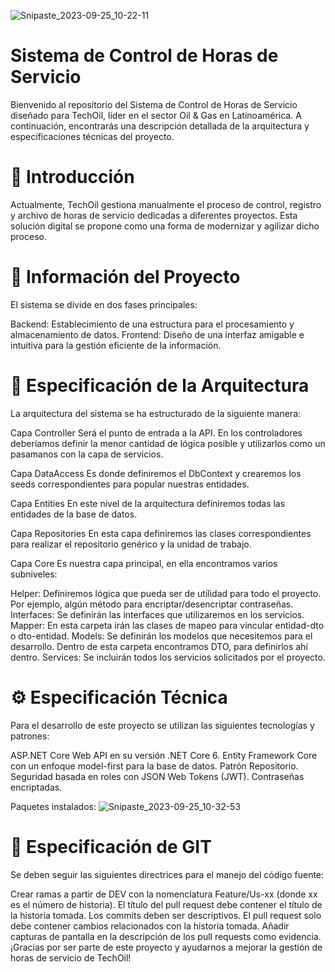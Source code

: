 ![Snipaste_2023-09-25_10-22-11](https://github.com/FranciscoAndreoli/alkemyumsa/assets/72111673/dd305b2b-0c61-4340-9847-823a75f38e3d)

# Sistema de Control de Horas de Servicio
Bienvenido al repositorio del Sistema de Control de Horas de Servicio diseñado para TechOil, líder en el sector Oil & Gas en Latinoamérica. A continuación, encontrarás una descripción detallada de la arquitectura y especificaciones técnicas del proyecto.

# 📌 Introducción
Actualmente, TechOil gestiona manualmente el proceso de control, registro y archivo de horas de servicio dedicadas a diferentes proyectos. Esta solución digital se propone como una forma de modernizar y agilizar dicho proceso.

# 📝 Información del Proyecto
El sistema se divide en dos fases principales:

Backend: Establecimiento de una estructura para el procesamiento y almacenamiento de datos.
Frontend: Diseño de una interfaz amigable e intuitiva para la gestión eficiente de la información.

# 🧱 Especificación de la Arquitectura
La arquitectura del sistema se ha estructurado de la siguiente manera:

Capa Controller
Será el punto de entrada a la API. En los controladores deberíamos definir la menor cantidad de lógica posible y utilizarlos como un pasamanos con la capa de servicios.

Capa DataAccess
Es donde definiremos el DbContext y crearemos los seeds correspondientes para popular nuestras entidades.

Capa Entities
En este nivel de la arquitectura definiremos todas las entidades de la base de datos.

Capa Repositories
En esta capa definiremos las clases correspondientes para realizar el repositorio genérico y la unidad de trabajo.

Capa Core
Es nuestra capa principal, en ella encontramos varios subniveles:

Helper: Definiremos lógica que pueda ser de utilidad para todo el proyecto. Por ejemplo, algún método para encriptar/desencriptar contraseñas.
Interfaces: Se definirán las interfaces que utilizaremos en los servicios.
Mapper: En esta carpeta irán las clases de mapeo para vincular entidad-dto o dto-entidad.
Models: Se definirán los modelos que necesitemos para el desarrollo. Dentro de esta carpeta encontramos DTO, para definirlos ahí dentro.
Services: Se incluirán todos los servicios solicitados por el proyecto.

# ⚙ Especificación Técnica
Para el desarrollo de este proyecto se utilizan las siguientes tecnologías y patrones:

ASP.NET Core Web API en su versión .NET Core 6.
Entity Framework Core con un enfoque model-first para la base de datos.
Patrón Repositorio.
Seguridad basada en roles con JSON Web Tokens (JWT).
Contraseñas encriptadas.

Paquetes instalados:
![Snipaste_2023-09-25_10-32-53](https://github.com/FranciscoAndreoli/alkemyumsa/assets/72111673/2b4bed14-d321-47e2-9186-857f76e1520b)


# 🔄 Especificación de GIT

Se deben seguir las siguientes directrices para el manejo del código fuente:

Crear ramas a partir de DEV con la nomenclatura Feature/Us-xx (donde xx es el número de historia).
El título del pull request debe contener el título de la historia tomada.
Los commits deben ser descriptivos.
El pull request solo debe contener cambios relacionados con la historia tomada.
Añadir capturas de pantalla en la descripción de los pull requests como evidencia.
¡Gracias por ser parte de este proyecto y ayudarnos a mejorar la gestión de horas de servicio de TechOil!
